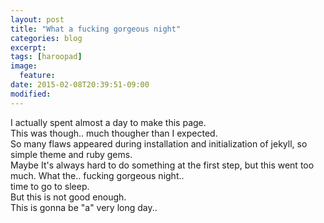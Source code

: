 ```yaml
---
layout: post
title: "What a fucking gorgeous night"
categories: blog
excerpt:
tags: [haroopad]
image:
  feature:
date: 2015-02-08T20:39:51-09:00
modified:
---
```


I actually spent almost a day to make this page.  
This was though.. much thougher than I expected.  
So many flaws appeared during installation and initialization of jekyll, so simple theme and ruby gems.  
Maybe It's always hard to do something at the first step, but this went too much.
What the.. fucking gorgeous night..  
time to go to sleep.  
But this is not good enough.  
This is gonna be "a" very long day..

